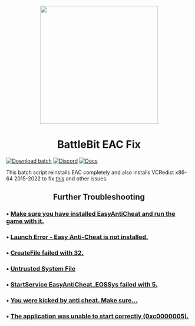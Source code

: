 <p align="center"><img width="320" src="https://i.imgur.com/9ORteWj.png" /></p>
<h1 align="center">
  BattleBit EAC Fix</h1>
  
[![Download batch](https://custom-icon-badges.herokuapp.com/badge/-Download-black?style=for-the-badge&logo=download&logoColor=white)](https://livingflore.me/eacfix)
[![Discord](https://custom-icon-badges.herokuapp.com/badge/-Discord-black?style=for-the-badge&logo=discord&logoColor=white)](https://discord.gg/battlebit)
[![Docs](https://custom-icon-badges.herokuapp.com/badge/-Docs-black?style=for-the-badge&logo=repo&logoColor=white)](https://troubleshoot.battlebit.dev/)


This batch script reinstalls EAC completely and also installs VCRedist x86-64 2015-2022 to fix [this](https://i.imgur.com/tKGFam6.png) and other issues.


<h2 align="center">
  Further Troubleshooting</h2>

### • [Make sure you have installed EasyAntiCheat and run the game with it.](https://troubleshoot.battlebit.dev/eac/make-sure-you-have-installed-easyanticheat-and-run-the-game-with-it)

### • [Launch Error - Easy Anti-Cheat is not installed.](https://troubleshoot.battlebit.dev/eac/launch-error-easy-anti-cheat-is-not-installed)

### • [CreateFile failed with 32.](https://troubleshoot.battlebit.dev/eac/createfile-failed-with-32)

### • [Untrusted System File](https://troubleshoot.battlebit.dev/eac/untrusted-system-file) 

### • [StartService EasyAntiCheat_EOSSys failed with 5.](https://troubleshoot.battlebit.dev/eac/startservice-easyanticheat_eossys-failed-with-5)

### • [You were kicked by anti cheat. Make sure...](https://troubleshoot.battlebit.dev/eac/you-were-kicked-by-anti-cheat)

### • [The application was unable to start correctly (0xc0000005).](https://troubleshoot.battlebit.dev/crashes/the-application-was-unable-to-start-correctly-0xc0000005)
